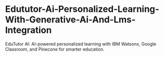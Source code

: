 # Edututor-Ai-Personalized-Learning-With-Generative-Ai-And-Lms-Integration
EduTutor AI: AI-powered personalized learning with IBM Watsonx, Google Classroom, and Pinecone for smarter education.
